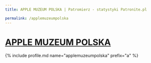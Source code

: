 ```yaml
---
title: APPLE MUZEUM POLSKA | Patromierz - statystyki Patronite.pl

permalink: /applemuzeumpolska
---
```


# [APPLE MUZEUM POLSKA](https://patronite.pl/applemuzeumpolska)

{% include profile.md name="applemuzeumpolska" prefix="a" %}
